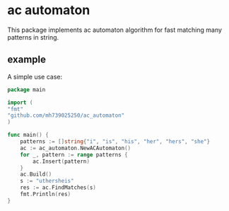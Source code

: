 # ac automaton

This package implements ac automaton algorithm for fast matching many patterns in string.

## example

A simple use case:

```go
package main

import (
"fmt"
"github.com/mh739025250/ac_automaton"
)

func main() {
    patterns := []string{"i", "is", "his", "her", "hers", "she"}
    ac := ac_automaton.NewACAutomaton()
    for _, pattern := range patterns {
        ac.Insert(pattern)
    }
    ac.Build()
    s := "uthersheis"
    res := ac.FindMatches(s)
    fmt.Println(res)
}
```